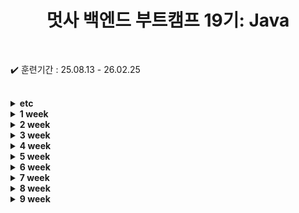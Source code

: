 
<div align="center">

  # 멋사 백엔드 부트캠프 19기: Java
  
</div>

<br>

✔️ 훈련기간 : 25.08.13 - 26.02.25

<br>
<details>
    <summary><strong>etc</strong></summary>

* [java_주요메서드_정리.md](./src/etc/java_주요메서드_정리.md)

</details>

<details>
    <summary><strong>1 week</strong></summary>

```bash
    2025.08.13 
        ├ 14:00 ~ 18:00 오리엔테이션
        └
    2025.08.14
        ├ 09:00 ~ 12:00 Git 설치 & JDK 설치 및 환경설정
        └ 13:00 ~ 18:00 Git & GitHub 기본 개념,Git 기본 명령어 실습
```
* [0813내용.md](./src/week_01/_0813/0813내용.md)
* [0814내용.md](./src/week_01/_0814/0814내용.md)

</details>


<details>
    <summary><strong>2 week</strong></summary>

```bash
    2025.08.18 
        ├ 09:00 ~ 12:00 자바 프로그래밍 기초 (자바개념, JDK)
        └ 13:00 ~ 18:00 자바 프로그래밍 기초 (IDE, 식별, 접근제어자)
    2025.08.19
        ├ 09:00 ~ 12:00 자바 프로그래밍 기초 (변수와 데이터 타입, 형변환)
        └ 13:00 ~ 18:00 자바 프로그래밍 기초 (연산자, 조건문)
    2025.08.20
        ├ 09:00 ~ 12:00 자바 프로그래밍 기초 (반복문 while & for)
        └ 13:00 ~ 18:00 자바 프로그래밍 기초 (반복문과 label, 배열)
    2025.08.21
        ├ 09:00 ~ 12:00 자바 프로그래밍 기초 (다차원배열, 객체지향 기초)
        └ 13:00 ~ 18:00 자바 프로그래밍 기초 (클래스와 객체, 필드, 메서드)
    2025.08.22
        ├ 09:00 ~ 12:00 자바 프로그래밍 기초 (기본 생성자, 매개변수 생성자, 오버로딩)
        └ 13:00 ~ 18:00 자바 프로그래밍 기초 (this, 메서드체이닝, 패키지와 import)
```
* [0818내용.md](./src/week_02/_0818/0818내용.md)
* [0819내용.md](./src/week_02/_0819/0819내용.md)
* [0820내용.md](./src/week_02/_0820/0820내용.md)
* [0821내용.md](./src/week_02/_0821/0821내용.md)
* [0822내용.md](./src/week_02/_0822/0822내용.md)

</details>
<details>
    <summary><strong>3 week</strong></summary>

```bash
    2025.08.25 
        ├ 09:00 ~ 12:00 자바 프로그래밍 기초 (상속)
        └ 13:00 ~ 18:00 자바 프로그래밍 기초 (getter & setter, 메서드 오버라이딩 & 오버로딩)
    2025.08.26
        ├ 09:00 ~ 12:00 자바 프로그래밍 기초 (객체 형변환, 추상 클래스)
        └ 13:00 ~ 18:00 자바 프로그래밍 기초 (인터페이스 클래스, 디자인 패턴, 개념정리)
    2025.08.27
        ├ 09:00 ~ 12:00 자바 프로그래밍 기초 (오브젝트 Override, final과 열거형, 내부클래스)
        └ 13:00 ~ 18:00 자바 프로그래밍 기초 (오브젝트 메서드, String 클래스, String 빌더&버퍼, Math)
    2025.08.28
        ├ 09:00 ~ 12:00 자바 프로그래밍 기초 (System 클래스, Wrapper 클래스)
        └ 13:00 ~ 18:00 자바 프로그래밍 기초 (컬렉션 프레임워크 : list, set, map)
    2025.08.29
        ├ 09:00 ~ 18:00 자바 프로그래밍 기초 - 미니 프로젝트 만들기 
        └ 
```
* [0825내용.md](./src/week_03/_0825/0825내용.md)
* [0826내용.md](./src/week_03/_0826/0826내용.md)
* [0827내용.md](./src/week_03/_0827/0827내용.md)
* [0828내용.md](./src/week_03/_0828/0828내용.md)
* [0829내용.md](./src/week_03/_0829/0829내용.md)

</details>

<details>
    <summary><strong>4 week</strong></summary>

```bash
    2025.09.01
        ├ 09:00 ~ 18:00 프로젝트 발표 및 피드백
        └ 
    2025.09.02
        ├ 09:00 ~ 12:00 자바 프로그래밍 기초 (Collections 활용, Generic)
        └ 13:00 ~ 18:00 자바 프로그래밍 기초 (Iterator, 날짜시간 API, 예외처리)
    2025.09.03
        ├ 09:00 ~ 12:00 자바 프로그래밍 기초  (예외처리 개념, try-catch, throws)
        └ 13:00 ~ 18:00 자바 프로그래밍 기초  (throw new, 사용자 지정 예외, Java IO 개념)
    2025.09.04
        ├ 09:00 ~ 12:00 자바 프로그래밍 기초 (바이트 스트림(복습), 표준 입출력 스트림, File)
        └ 13:00 ~ 18:00 자바 프로그래밍 기초 (파일 I/O와 컬렉션(List) 연동 실습, 데이터 스트림)
    2025.09.05
        ├ 09:00 ~ 12:00 자바 프로그래밍 기초 (객체지향 프로그래밍 OOP, SOLD 원칙, SRP)
        └ 13:00 ~ 18:00 자바 프로그래밍 기초 (OCP, LSP, ISP, DIP)
```
* [0901내용.md](./src/week_04/_0901/0901내용.md)
* [0902내용.md](./src/week_04/_0902/0902내용.md)
* [0903내용.md](./src/week_04/_0903/0903내용.md)
* [0904내용.md](./src/week_04/_0904/0904내용.md)
* [0905내용.md](./src/week_04/_0905/0905내용.md)

</details>


<details>
    <summary><strong>5 week</strong></summary>

```bash
    2025.09.08
        ├ 휴강
        └ 
    2025.09.09
        ├ 09:00 ~ 12:00 관계형 데이터베이스 (DB 개념, RDB와 MySQL, Docker)
        └ 13:00 ~ 18:00 관계형 데이터베이스 (MySQL Workbench, SQL 쿼리문)
    2025.09.10
        ├ 09:00 ~ 12:00 관계형 데이터베이스 (SQL 설명, SELECT, WHERE, LIKE, NULL, LIMIT)
        └ 13:00 ~ 18:00 관계형 데이터베이스 (SQL 함수, ORDER BY, GROUP BY, HAVING, JOIN)
    2025.09.11
        ├ 09:00 ~ 12:00 관계형 데이터베이스 (JOIN 심화 : 범위 / 외부 / 자기자신, 서브쿼리)
        └ 13:00 ~ 18:00 관계형 데이터베이스 (상관 서브쿼리, 집합 연산, 윈도우 함수, DDL과 DB설계)
    2025.09.12
        ├ 09:00 ~ 12:00 관계형 데이터베이스 (TABLE DML, INDEX, DB 설계 방식)
        └ 13:00 ~ 18:00 관계형 데이터베이스 (트랜잭션, ALTER 사용, JDBC 개념)
```
* [0909내용.md](./src/week_05/_0909/0909내용.md)
* [0910내용.md](./src/week_05/_0910/0910내용.md)
* [0911내용.md](./src/week_05/_0911/0911내용.md)
* [0912내용.md](./src/week_05/_0912/0912내용.md)


</details>


<details>
    <summary><strong>6 week</strong></summary>

```bash
    2025.09.15
        ├ 09:00 ~ 12:00 JDBC 프로그래밍 (JDBC, Gradle/Maven, JDBC 절차)
        └ 13:00 ~ 18:00 JDBC 프로그래밍 (executeUpdate/executeQuery, DAO/DTO 패턴)
    2025.09.16
        ├ 09:00 ~ 12:00 JDBC 프로그래밍 (DAO/DTO 복습)
        └ 13:00 ~ 18:00 JDBC 프로그래밍 (JDBC 트랜잭션, HikariCP)
    2025.09.17
        ├ 09:00 ~ 18:00 미니프로젝트 DAO DTO 리펙토링
        └ 
    2025.09.18
        ├ 09:00 ~ 12:00 FrontEnd (웹 역사와 HTML, 개발 환경 구축)
        └ 13:00 ~ 18:00 FrontEnd (Node.js, html 주요태그)
    2025.09.19
        ├ 09:00 ~ 12:00 FrontEnd (CSS, CSS 선택자)
        └ 13:00 ~ 18:00 FrontEnd (cascading 원칙)
```
* [0915내용.md](./src/week_06/_0915/0915내용.md)
* [0916내용.md](./src/week_06/_0916/0916내용.md)
* [0917내용.md](./src/week_06/_0917/0917내용.md)
* [0918내용.md](./src/week_06/_0918/0918내용.md)
* [0919내용.md](./src/week_06/_0919/0919내용.md)


</details>



<details>
    <summary><strong>7 week</strong></summary>

```bash
    2025.09.22
        ├ 09:00 ~ 12:00 FrontEnd (css 크기 단위, display)
        └ 13:00 ~ 18:00 FrontEnd (posoition)
    2025.09.23
        ├ 09:00 ~ 12:00 FrontEnd (JS 개념, 변수와 상수, 데이터 타입, 연산자, 조건문)
        └ 13:00 ~ 18:00 FrontEnd (함수, 객체, 배열)
    2025.09.24
        ├ 09:00 ~ 12:00 FrontEnd (JS 배열 메서드, 객체 순회)
        └ 13:00 ~ 18:00 FrontEnd (클래스와 프로토타입, 동기와 비동기 처리)
    2025.09.25
        ├ 09:00 ~ 14:00 FrontEnd (DOM 개념, 요소 선택, 요소 제어, 이벤트 처리)
        └ 14:00 ~ 18:00 자바 프로그래밍 (프로세스와 스레드, 스레드 생성, 동기화, 데몬스레드, 스레드 메서드)
    2025.09.26
        ├ 공강
        └ 
```
* [0922내용.md](./src/week_07/_0922/0922내용.md)
* [0923내용.md](./src/week_07/_0923/0923내용.md)
* [0924내용.md](./src/week_07/_0924/0924내용.md)
* [0925내용.md](./src/week_07/_0925/0925내용.md)
* [0925내용java.md](./src/week_07/_0925/0925내용java.md)

</details>

<details>
    <summary><strong>8 week</strong></summary>

```bash
    2025.09.29
        ├ 09:00 ~ 14:00 백엔드 프로그래밍 (스레드 간 통신, 스레드 제어, 데드락 해결방식, 유틸 concurrent)
        └ 14:00 ~ 18:00 백엔드 프로그래밍 (함수형 프로그래밍, 함수형 인터페이스와 람다식)
    2025.09.30
        ├ 09:00 ~ 14:00 백엔드 프로그래밍 (Stream API, 스트림 사용과 생성)
        └ 14:00 ~ 18:00 백엔드 프로그래밍 (스트림과 객체 참조, 스트림 연산 활용, 옵셔널 클래스)
    2025.10.01
        ├ 09:00 ~ 14:00 Network 프로그래밍 (Network 기본 개념, TCP 통신 이해, Java 네트워크 프로그래밍)
        └ 14:00 ~ 18:00 Network 프로그래밍 (Java Socket, TCP 채팅 만들기)
    2025.10.02
        ├ 09:00 ~ 14:00 Network 프로그래밍 (UDP 통신, UDP Echo 구현)
        └ 14:00 ~ 18:00 Network 프로그래밍 (고급 네트워크 프로그래밍, HTTP 클라이언트, JFrame 채팅 만들기)
    2025.10.03
        ├ 개천절 공휴일 
        └ 
```
* [0929내용.md](./src/week_08/_0929/0929내용.md)
* [0930내용.md](./src/week_08/_0930/0930내용.md)
* [1001내용.md](./src/week_08/_1001/1001내용.md)
* [1002내용.md](./src/week_08/_1001/1002내용.md)

</details>


<details>
    <summary><strong>9 week</strong></summary>

```bash
    2025.10.13
        ├ 09:00 ~ 14:00 backend 프로그래밍 (Spring Boot 개요, 프로젝트 생성 및 실행)
        └ 14:00 ~ 18:00 backend 프로그래밍 (Spring Boot 주요 어노테이션, IoC/DI 개념)
    2025.10.14
        ├ 09:00 ~ 14:00 backend 프로그래밍 (Spring Framework 복습)
        └ 14:00 ~ 18:00 backend 프로그래밍 (컴포넌트와 오토와이어드, 컴포넌트스캔과 컨피그레이션)
    2025.10.15
        ├ 
        └ 
    2025.10.16
        ├ 
        └ 
    2025.10.17
        ├ 
        └ 
```
* [1013내용.md](./src/week_08/_1013/1013내용.md)
* [1014내용.md](./src/week_08/_1014/1014내용.md)
* [1015내용.md](./src/week_08/_1015/1015내용.md)

</details>
